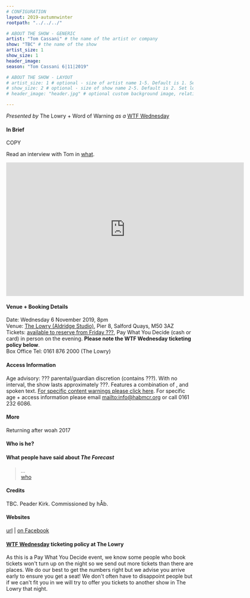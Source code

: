 ```yaml
---
# CONFIGURATION
layout: 2019-autumnwinter
rootpath: "../../../"

# ABOUT THE SHOW - GENERIC
artist: "Tom Cassani" # the name of the artist or company
show: "TBC" # the name of the show
artist_size: 1
show_size: 1
header_image:    
season: "Tom Cassani 6|11|2019"

# ABOUT THE SHOW - LAYOUT
# artist_size: 1 # optional - size of artist name 1-5. Default is 1. Set longer names to lower values
# show_size: 2 # optional - size of show name 2-5. Default is 2. Set longer names to lower values
# header_image: "header.jpg" # optional custom background image, relative to current page

---
```

*Presented by* The Lowry + Word of Warning *as a* <a href="http://thelowry.com/about-us/festivals-projects/take-a-risk/wtf-wednesday" target="_blank">WTF Wednesday</a>
         
#### In Brief      
COPY        
         
Read an interview with Tom in <a href="http://" target="_blank">what</a>.           
           
<iframe src="http://player.vimeo.com/video/" width="640" height="360" frameborder="0" allowfullscreen></iframe>         
           
#### Venue + Booking Details           
Date: Wednesday 6 November 2019, 8pm        
Venue: <a href="http://thelowry.com/visit-lowry/how-to-get-here" target="_blank">The Lowry (Aldridge Studio)</a>, Pier 8, Salford Quays, M50 3AZ         
Tickets: <a href="http://thelowry.com/about-us/festivals-projects/take-a-risk/wtf-wednesday" target="_blank">available to reserve from Friday ???</a>, Pay What You Decide (cash or card) in person on the evening. **Please note the WTF Wednesday ticketing policy below**.          
Box Office Tel: 0161 876 2000 (The Lowry)          
          
#### Access Information        
Age advisory: ??? parental/guardian discretion (contains ???). With no interval, the show lasts approximately ???. Features a combination of , and spoken text. [For specific content warnings please click here](/contentwarnings). For specific age + access information please email <mailto:info@habmcr.org> or call 0161 232 6086.        
             
#### More         
Returning after woah 2017
         
#### Who is he?        
           
#### What people have said about *The Forecast*         
>*…*<br><a href="http://" target="_blank">who</a>        
        
#### Credits          
TBC. Peader Kirk. Commissioned by hÅb.         
         
#### Websites          
<a href="http://" target="_blank">url</a> | <a href="http://www.facebook.com/" target="_blank"> on Facebook</a>       
        
#### <a href="http://thelowry.com/about-us/festivals-projects/take-a-risk/wtf-wednesday" target="_blank">WTF Wednesday</a> ticketing policy at The Lowry         
As this is a Pay What You Decide event, we know some people who book tickets won't turn up on the night so we send out more tickets than there are places. We do our best to get the numbers right but we advise you arrive early to ensure you get a seat! We don't often have to disappoint people but if we can't fit you in we will try to offer you tickets to another show in The Lowry that night.
